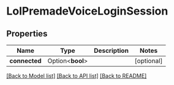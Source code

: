 # LolPremadeVoiceLoginSession

## Properties

Name | Type | Description | Notes
------------ | ------------- | ------------- | -------------
**connected** | Option<**bool**> |  | [optional]

[[Back to Model list]](../README.md#documentation-for-models) [[Back to API list]](../README.md#documentation-for-api-endpoints) [[Back to README]](../README.md)


